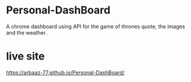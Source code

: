 # Personal-DashBoard
A chrome dashboard using API for the game of thrones quote, the images and the weather. 

# live site
https://arbaaz-77.github.io/Personal-DashBoard/
